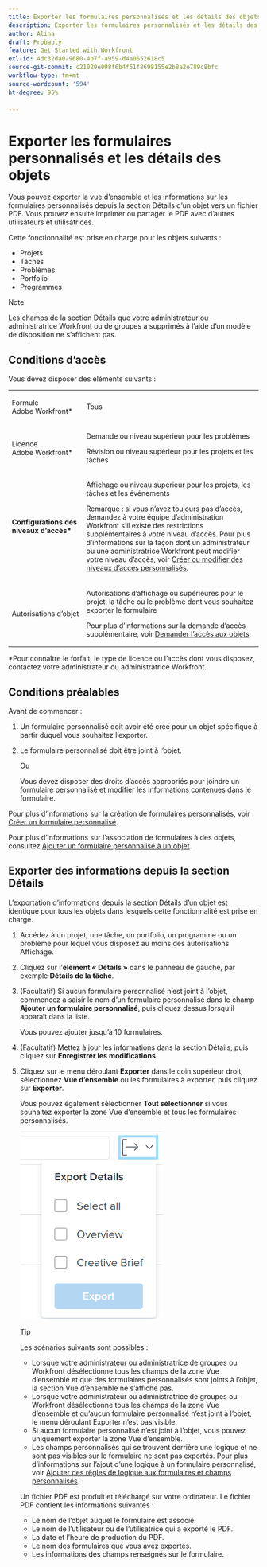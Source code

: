 ```yaml
---
title: Exporter les formulaires personnalisés et les détails des objets
description: Exporter les formulaires personnalisés et les détails des objets
author: Alina
draft: Probably
feature: Get Started with Workfront
exl-id: 4dc32da0-9680-4b7f-a959-d4a0652618c5
source-git-commit: c21029e098f6b4f51f8698155e2b8a2e789c8bfc
workflow-type: tm+mt
source-wordcount: '594'
ht-degree: 95%

---
```


# Exporter les formulaires personnalisés et les détails des objets

Vous pouvez exporter la vue d’ensemble et les informations sur les formulaires personnalisés depuis la section Détails d’un objet vers un fichier PDF. Vous pouvez ensuite imprimer ou partager le PDF avec d’autres utilisateurs et utilisatrices.

Cette fonctionnalité est prise en charge pour les objets suivants :

* Projets
* Tâches
* Problèmes
* Portfolio
* Programmes

<!--
* Billing records</p> <p>After you open a billing record on a project, you can use the Details area to attach a custom form to the record and fill it out. You can also export billing record information from the Details area.</p> </li>
  -->

>[!NOTE]
>
>Les champs de la section Détails que votre administrateur ou administratrice Workfront ou de groupes a supprimés à l’aide d’un modèle de disposition ne s’affichent pas.

## Conditions d’accès

Vous devez disposer des éléments suivants :

<table style="table-layout:auto"> 
 <col> 
 <col> 
 <tbody> 
  <tr> 
   <td role="rowheader"> <p>Formule Adobe Workfront*</p> </td> 
   <td>Tous</td> 
  </tr> 
  <tr> 
   <td role="rowheader"> <p>Licence Adobe Workfront*</p> </td> 
   <td> <p>Demande ou niveau supérieur pour les problèmes</p> <p>Révision ou niveau supérieur pour les projets et les tâches</p> </td> 
  </tr> 
  <tr data-mc-conditions=""> 
   <td role="rowheader"><strong>Configurations des niveaux d’accès*</strong> </td> 
   <td> <p>Affichage ou niveau supérieur pour les projets, les tâches et les événements</p> <p>Remarque : si vous n’avez toujours pas d’accès, demandez à votre équipe d’administration Workfront s’il existe des restrictions supplémentaires à votre niveau d’accès. Pour plus d’informations sur la façon dont un administrateur ou une administratrice Workfront peut modifier votre niveau d’accès, voir <a href="../../administration-and-setup/add-users/configure-and-grant-access/create-modify-access-levels.md" class="MCXref xref">Créer ou modifier des niveaux d’accès personnalisés</a>.</p> </td> 
  </tr> 
  <tr data-mc-conditions=""> 
   <td role="rowheader"> <p>Autorisations d’objet</p> </td> 
   <td> <p>Autorisations d’affichage ou supérieures pour le projet, la tâche ou le problème dont vous souhaitez exporter le formulaire</p> <p>Pour plus d’informations sur la demande d’accès supplémentaire, voir <a href="../../workfront-basics/grant-and-request-access-to-objects/request-access.md" class="MCXref xref">Demander l’accès aux objets</a>.</p> </td> 
  </tr> 
 </tbody> 
</table>

&#42;Pour connaître le forfait, le type de licence ou l’accès dont vous disposez, contactez votre administrateur ou administratrice Workfront.

## Conditions préalables

Avant de commencer :

1. Un formulaire personnalisé doit avoir été créé pour un objet spécifique à partir duquel vous souhaitez l’exporter.
1. Le formulaire personnalisé doit être joint à l’objet.

   Ou

   Vous devez disposer des droits d’accès appropriés pour joindre un formulaire personnalisé et modifier les informations contenues dans le formulaire.

Pour plus d’informations sur la création de formulaires personnalisés, voir [Créer un formulaire personnalisé](/help/quicksilver/administration-and-setup/customize-workfront/create-manage-custom-forms/form-designer/design-a-form/design-a-form.md).

Pour plus d’informations sur l’association de formulaires à des objets, consultez [Ajouter un formulaire personnalisé à un objet](../../workfront-basics/work-with-custom-forms/add-a-custom-form-to-an-object.md).

## Exporter des informations depuis la section Détails

L’exportation d’informations depuis la section Détails d’un objet est identique pour tous les objets dans lesquels cette fonctionnalité est prise en charge.

1. Accédez à un projet, une tâche, un portfolio, un programme ou un problème pour lequel vous disposez au moins des autorisations Affichage.
1. Cliquez sur l’**élément « Détails »** dans le panneau de gauche, par exemple **Détails de la tâche**.
1. (Facultatif) Si aucun formulaire personnalisé n’est joint à l’objet, commencez à saisir le nom d’un formulaire personnalisé dans le champ **Ajouter un formulaire personnalisé**, puis cliquez dessus lorsqu’il apparaît dans la liste.

   Vous pouvez ajouter jusqu’à 10 formulaires.

1. (Facultatif) Mettez à jour les informations dans la section Détails, puis cliquez sur **Enregistrer les modifications**.
1. Cliquez sur le menu déroulant **Exporter** dans le coin supérieur droit, sélectionnez **Vue d’ensemble** ou les formulaires à exporter, puis cliquez sur **Exporter**.

   Vous pouvez également sélectionner **Tout sélectionner** si vous souhaitez exporter la zone Vue d’ensemble et tous les formulaires personnalisés.

   ![](assets/export-custom-form-button-menu.png)

   >[!TIP]
   >
   >Les scénarios suivants sont possibles :
   >
   >   * Lorsque votre administrateur ou administratrice de groupes ou Workfront désélectionne tous les champs de la zone Vue d’ensemble et que des formulaires personnalisés sont joints à l’objet, la section Vue d’ensemble ne s’affiche pas.
   >   * Lorsque votre administrateur ou administratrice de groupes ou Workfront désélectionne tous les champs de la zone Vue d’ensemble et qu’aucun formulaire personnalisé n’est joint à l’objet, le menu déroulant Exporter n’est pas visible.
   >   * Si aucun formulaire personnalisé n’est joint à l’objet, vous pouvez uniquement exporter la zone Vue d’ensemble.
   >   * Les champs personnalisés qui se trouvent derrière une logique et ne sont pas visibles sur le formulaire ne sont pas exportés. Pour plus d’informations sur l’ajout d’une logique à un formulaire personnalisé, voir [Ajouter des règles de logique aux formulaires et champs personnalisés](/help/quicksilver/administration-and-setup/customize-workfront/create-manage-custom-forms/form-designer/design-a-form/display-skip-logic-form-designer.md).

   Un fichier PDF est produit et téléchargé sur votre ordinateur. Le fichier PDF contient les informations suivantes :

   * Le nom de l’objet auquel le formulaire est associé.
   * Le nom de l’utilisateur ou de l’utilisatrice qui a exporté le PDF.
   * La date et l’heure de production du PDF.
   * Le nom des formulaires que vous avez exportés.
   * Les informations des champs renseignés sur le formulaire.
